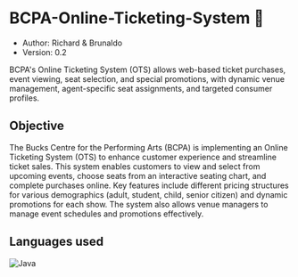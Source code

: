 # BCPA-Online-Ticketing-System 🎫

- Author: Richard & Brunaldo 
- Version: 0.2

BCPA's Online Ticketing System (OTS) allows web-based ticket purchases, event viewing, seat selection, and special promotions, with dynamic venue management, agent-specific seat assignments, and targeted consumer profiles.

## Objective

The Bucks Centre for the Performing Arts (BCPA) is implementing an Online Ticketing System (OTS) to enhance customer experience and streamline ticket sales. This system enables customers to view and select from upcoming events, choose seats from an interactive seating chart, and complete purchases online. Key features include different pricing structures for various demographics (adult, student, child, senior citizen) and dynamic promotions for each show. The system also allows venue managers to manage event schedules and promotions effectively.

## Languages used 
![Java](
            <img src="https://cdn.jsdelivr.net/gh/devicons/devicon/icons/java/java-original-wordmark.svg" />
          )

      
